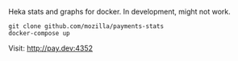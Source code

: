 Heka stats and graphs for docker. In development, might not work.

```
git clone github.com/mozilla/payments-stats
docker-compose up
```

Visit: http://pay.dev:4352
